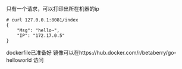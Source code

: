只有一个请求，可以打印出所在机器的ip
```
# curl 127.0.0.1:8081/index
{
    "Msg": "hello~",
    "IP": "172.17.0.5"
}
```

dockerfile已准备好
镜像可以在https://hub.docker.com/r/betaberry/go-helloworld 访问

